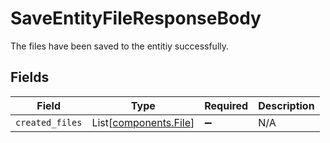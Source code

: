 # SaveEntityFileResponseBody

The files have been saved to the entitiy successfully.


## Fields

| Field                                                | Type                                                 | Required                                             | Description                                          |
| ---------------------------------------------------- | ---------------------------------------------------- | ---------------------------------------------------- | ---------------------------------------------------- |
| `created_files`                                      | List[[components.File](../../models/shared/file.md)] | :heavy_minus_sign:                                   | N/A                                                  |